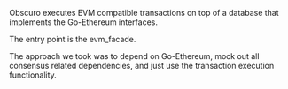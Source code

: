 Obscuro executes EVM compatible transactions on top of a database that implements the Go-Ethereum interfaces.

The entry point is the evm_facade.

The approach we took was to depend on Go-Ethereum, mock out all consensus related dependencies, and just use the transaction execution functionality.